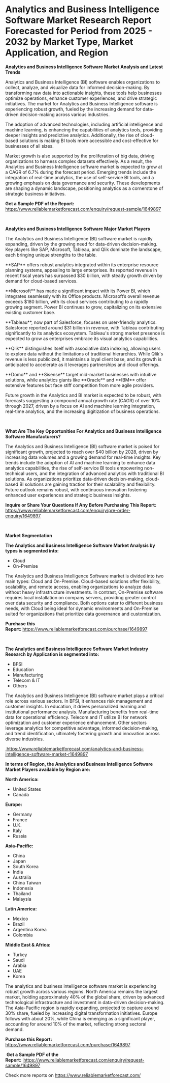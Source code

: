 <p><h1>Analytics and Business Intelligence Software Market Research Report Forecasted for Period from 2025 -  2032 by Market Type, Market Application, and Region</h1></p><p><strong>Analytics and Business Intelligence Software Market Analysis and Latest Trends</strong></p>
<p><p>Analytics and Business Intelligence (BI) software enables organizations to collect, analyze, and visualize data for informed decision-making. By transforming raw data into actionable insights, these tools help businesses optimize operations, enhance customer experiences, and drive strategic initiatives. The market for Analytics and Business Intelligence software is experiencing robust growth, fueled by the increasing demand for data-driven decision-making across various industries. </p><p>The adoption of advanced technologies, including artificial intelligence and machine learning, is enhancing the capabilities of analytics tools, providing deeper insights and predictive analytics. Additionally, the rise of cloud-based solutions is making BI tools more accessible and cost-effective for businesses of all sizes. </p><p>Market growth is also supported by the proliferation of big data, driving organizations to harness complex datasets effectively. As a result, the Analytics and Business Intelligence software market is expected to grow at a CAGR of 6.7% during the forecast period. Emerging trends include the integration of real-time analytics, the use of self-service BI tools, and a growing emphasis on data governance and security. These developments are shaping a dynamic landscape, positioning analytics as a cornerstone of strategic business initiatives.</p></p>
<p><strong>Get a Sample PDF of the Report:&nbsp;</strong> <a href="https://www.reliablemarketforecast.com/enquiry/request-sample/1649897?utm_campaign=2284&utm_medium=2&utm_source=Github&utm_content=ia&utm_term=23032025&utm_id=analytics-and-business-intelligence-software">https://www.reliablemarketforecast.com/enquiry/request-sample/1649897</a></p>
<p>&nbsp;</p>
<p><strong>Analytics and Business Intelligence Software Major Market Players</strong></p>
<p><p>The Analytics and Business Intelligence (BI) software market is rapidly expanding, driven by the growing need for data-driven decision-making. Key players like SAP, Microsoft, Tableau, and Qlik dominate the landscape, each bringing unique strengths to the table. </p><p>**SAP** offers robust analytics integrated within its enterprise resource planning systems, appealing to large enterprises. Its reported revenue in recent fiscal years has surpassed $30 billion, with steady growth driven by demand for cloud-based services.</p><p>**Microsoft** has made a significant impact with its Power BI, which integrates seamlessly with its Office products. Microsoft’s overall revenue exceeds $180 billion, with its cloud services contributing to a rapidly growing segment. Power BI continues to grow, capitalizing on its extensive existing customer base.</p><p>**Tableau**, now part of Salesforce, focuses on user-friendly analytics. Salesforce reported around $31 billion in revenue, with Tableau contributing significantly to its analytics ecosystem. Tableau's strong market presence is expected to grow as enterprises embrace its visual analytics capabilities.</p><p>**Qlik** distinguishes itself with associative data indexing, allowing users to explore data without the limitations of traditional hierarchies. While Qlik's revenue is less publicized, it maintains a loyal client base, and its growth is anticipated to accelerate as it leverages partnerships and cloud offerings.</p><p>**Domo** and **Sisense** target mid-market businesses with intuitive solutions, while analytics giants like **Oracle** and **IBM** offer extensive features but face stiff competition from more agile providers. </p><p>Future growth in the Analytics and BI market is expected to be robust, with forecasts suggesting a compound annual growth rate (CAGR) of over 10% through 2027, driven by a focus on AI and machine learning integration, real-time analytics, and the increasing digitization of business operations.</p></p>
<p>&nbsp;</p>
<p><strong>What Are The Key Opportunities For Analytics and Business Intelligence Software Manufacturers?</strong></p>
<p><p>The Analytics and Business Intelligence (BI) software market is poised for significant growth, projected to reach over $40 billion by 2028, driven by increasing data volumes and a growing demand for real-time insights. Key trends include the adoption of AI and machine learning to enhance data analytics capabilities, the rise of self-service BI tools empowering non-technical users, and the integration of advanced analytics with traditional BI solutions. As organizations prioritize data-driven decision-making, cloud-based BI solutions are gaining traction for their scalability and flexibility. Future outlook remains robust, with continuous innovation fostering enhanced user experiences and strategic business insights.</p></p>
<p><strong>Inquire or Share Your Questions If Any Before Purchasing This Report:</strong> <a href="https://www.reliablemarketforecast.com/enquiry/pre-order-enquiry/1649897?utm_campaign=2284&utm_medium=2&utm_source=Github&utm_content=ia&utm_term=23032025&utm_id=analytics-and-business-intelligence-software">https://www.reliablemarketforecast.com/enquiry/pre-order-enquiry/1649897</a></p>
<p>&nbsp;</p>
<p><strong>Market Segmentation</strong></p>
<p><strong>The Analytics and Business Intelligence Software Market Analysis by types is segmented into:</strong></p>
<p><ul><li>Cloud</li><li>On-Premise</li></ul></p>
<p><p>The Analytics and Business Intelligence Software market is divided into two main types: Cloud and On-Premise. Cloud-based solutions offer flexibility, scalability, and remote access, enabling organizations to analyze data without heavy infrastructure investments. In contrast, On-Premise software requires local installation on company servers, providing greater control over data security and compliance. Both options cater to different business needs, with Cloud being ideal for dynamic environments and On-Premise suited for organizations that prioritize data governance and customization.</p></p>
<p><strong>Purchase this Report:&nbsp;</strong><a href="https://www.reliablemarketforecast.com/purchase/1649897?utm_campaign=2284&utm_medium=2&utm_source=Github&utm_content=ia&utm_term=23032025&utm_id=analytics-and-business-intelligence-software">https://www.reliablemarketforecast.com/purchase/1649897</a></p>
<p>&nbsp;</p>
<p><strong>The Analytics and Business Intelligence Software Market Industry Research by Application is segmented into:</strong></p>
<p><ul><li>BFSI</li><li>Education</li><li>Manufacturing</li><li>Telecom & IT</li><li>Others</li></ul></p>
<p><p>The Analytics and Business Intelligence (BI) software market plays a critical role across various sectors. In BFSI, it enhances risk management and customer insights. In education, it drives personalized learning and institutional performance analysis. Manufacturing benefits from real-time data for operational efficiency. Telecom and IT utilize BI for network optimization and customer experience enhancement. Other sectors leverage analytics for competitive advantage, informed decision-making, and trend identification, ultimately fostering growth and innovation across diverse industries.</p></p>
<p><a href="https://www.reliablemarketforecast.com/analytics-and-business-intelligence-software-market-r1649897?utm_campaign=2284&utm_medium=2&utm_source=Github&utm_content=ia&utm_term=23032025&utm_id=analytics-and-business-intelligence-software">&nbsp;https://www.reliablemarketforecast.com/analytics-and-business-intelligence-software-market-r1649897</a></p>
<p><strong>In terms of Region, the Analytics and Business Intelligence Software Market Players available by Region are:</strong></p>
<p>
    <p> <strong> North America: </strong>
        <ul>
            <li>United States</li>
            <li>Canada</li>
        </ul>
        </p> 
    <p> <strong> Europe: </strong>
        <ul>
            <li>Germany</li>
            <li>France</li>
            <li>U.K.</li>
            <li>Italy</li>
            <li>Russia</li>
        </ul>
        </p> 
    <p> <strong> Asia-Pacific: </strong>
        <ul>
            <li>China</li>
            <li>Japan</li>
            <li>South Korea</li>
            <li>India</li>
            <li>Australia</li>
            <li>China Taiwan</li>
            <li>Indonesia</li>
            <li>Thailand</li>
            <li>Malaysia</li>
        </ul>
        </p> 
    <p> <strong> Latin America: </strong>
        <ul>
            <li>Mexico</li>
            <li>Brazil</li>
            <li>Argentina Korea</li>
            <li>Colombia</li>
        </ul>
        </p> 
    <p> <strong> Middle East & Africa: </strong>
        <ul>
            <li>Turkey</li>
            <li>Saudi</li>
            <li>Arabia</li>
            <li>UAE</li>
            <li>Korea</li>
        </ul>
    </p>
    </p>
<p><p>The analytics and business intelligence software market is experiencing robust growth across various regions. North America remains the largest market, holding approximately 40% of the global share, driven by advanced technological infrastructure and investment in data-driven decision-making. The Asia-Pacific region is rapidly expanding, projected to capture around 30% share, fueled by increasing digital transformation initiatives. Europe follows with about 20%, while China is emerging as a significant player, accounting for around 10% of the market, reflecting strong sectoral demand.</p></p>
<p><strong>Purchase this Report: </strong><a href="https://www.reliablemarketforecast.com/purchase/1649897?utm_campaign=2284&utm_medium=2&utm_source=Github&utm_content=ia&utm_term=23032025&utm_id=analytics-and-business-intelligence-software">https://www.reliablemarketforecast.com/purchase/1649897</a></p>
<p>&nbsp;<strong>Get a Sample PDF of the Report:&nbsp;&nbsp;</strong><a href="https://www.reliablemarketforecast.com/enquiry/request-sample/1649897?utm_campaign=2284&utm_medium=2&utm_source=Github&utm_content=ia&utm_term=23032025&utm_id=analytics-and-business-intelligence-software">https://www.reliablemarketforecast.com/enquiry/request-sample/1649897</a></p>
<p><strong></strong></p>
<p>Check more reports on <a href="https://www.reliablemarketforecast.com/?utm_campaign=2284&utm_medium=2&utm_source=Github&utm_content=ia&utm_term=23032025&utm_id=analytics-and-business-intelligence-software">https://www.reliablemarketforecast.com/</a></p>
